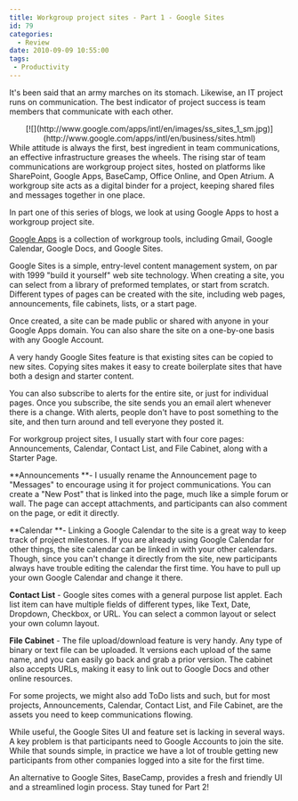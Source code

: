 ```yaml
---
title: Workgroup project sites - Part 1 - Google Sites
id: 79
categories:
  - Review
date: 2010-09-09 10:55:00
tags:
 - Productivity
---
```


It's been said that an army marches on its stomach. Likewise, an IT project runs on communication. The best indicator of project success is team members that communicate with each other.
<div class="separator" style="clear:both;text-align:center;">[![](http://www.google.com/apps/intl/en/images/ss_sites_1_sm.jpg)](http://www.google.com/apps/intl/en/business/sites.html)</div>
While attitude is always the first, best ingredient in team communications, an effective infrastructure greases the wheels. The rising star of team communications are workgroup project sites, hosted on platforms like SharePoint, Google Apps, BaseCamp, Office Online, and Open Atrium. A workgroup site acts as a digital binder for a project, keeping shared files and messages together in one place.

In part one of this series of blogs, we look at using Google Apps to host a workgroup project site.

[Google Apps](http://www.google.com/apps/intl/en/business/sites.html) is a collection of workgroup tools, including Gmail, Google Calendar, Google Docs, and Google Sites.

Google Sites is a simple, entry-level content management system, on par with 1999 "build it yourself" web site technology. When creating a site, you can select from a library of preformed templates, or start from scratch. Different types of pages can be created with the site, including web pages, announcements, file cabinets, lists, or a start page.

Once created, a site can be made public or shared with anyone in your Google Apps domain. You can also share the site on a one-by-one basis with any Google Account.

A very handy Google Sites feature is that existing sites can be copied to new sites. Copying sites makes it easy to create boilerplate sites that have both a design and starter content.

You can also subscribe to alerts for the entire site, or just for individual pages. Once you subscribe, the site sends you an email alert whenever there is a change. With alerts, people don't have to post something to the site, and then turn around and tell everyone they posted it.

For workgroup project sites, I usually start with four core pages: Announcements, Calendar, Contact List, and File Cabinet, along with a Starter Page.

**Announcements **- I usually rename the Announcement page to "Messages" to encourage using it for project communications. You can create a "New Post" that is linked into the page, much like a simple forum or wall. The page can accept attachments, and participants can also comment on the page, or edit it directly.

**Calendar **- Linking a Google Calendar to the site is a great way to keep track of project milestones. If you are already using Google Calendar for other things, the site calendar can be linked in with your other calendars. Though, since you can't change it directly from the site, new participants always have trouble editing the calendar the first time. You have to pull up your own Google Calendar and change it there.

**Contact List** - Google sites comes with a general purpose list applet. Each list item can have multiple fields of different types, like Text, Date, Dropdown, Checkbox, or URL. You can select a common layout or select your own column layout.

**File Cabinet** - The file upload/download feature is very handy. Any type of binary or text file can be uploaded. It versions each upload of the same name, and you can easily go back and grab a prior version. The cabinet also accepts URLs, making it easy to link out to Google Docs and other online resources.

For some projects, we might also add ToDo lists and such, but for most projects, Announcements, Calendar, Contact List, and File Cabinet, are the assets you need to keep communications flowing.

While useful, the Google Sites UI and feature set is lacking in several ways. A key problem is that participants need to Google Accounts to join the site. While that sounds simple, in practice we have a lot of trouble getting new participants from other companies logged into a site for the first time.

An alternative to Google Sites, BaseCamp, provides a fresh and friendly UI and a streamlined login process. Stay tuned for Part 2!